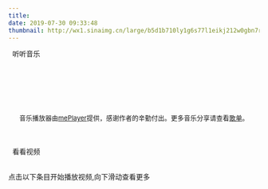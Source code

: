 ```yaml
---
title: 
date: 2019-07-30 09:33:48
thumbnail: http://wx1.sinaimg.cn/large/b5d1b710ly1g6s77l1eikj212w0gbn7r.jpg
---
```

<div class="music-container">
    <div class="music-player">
        <div class="d-title">
                <i class="fa fa-music"></i>&nbsp;&nbsp;听听音乐
        </div>
        <br/>
    </div>
    <div id="musicarea">
        <div class="music"></div>
        <p id="p_message"><span id="music_story_message" class="span_animation"></span></p>
        <br/>
        <ul id="musiclist"></ul>
        <br/>
        <div id="desc"></div>
    </div>
</div>

<link rel="stylesheet" href="/css/meplayer.min.css"/>
<script type="text/javascript" defer src="/js/meplayer.js"></script>
<script type="text/javascript" defer src="/js/music.js"></script>

<br/>
<p style = "text-align:center"><span style="font-size:13px;">音乐播放器由<a href="https://github.com/newraina/mePlayer" target="_blank" rel="noopener">mePlayer</a>提供，感谢作者的辛勤付出。更多音乐分享请查看<a href="https://longer008.github.io/music/">歌单</a>。</span></p>
<link rel="stylesheet" href="/css/DPlayer.min.css"/>
<br/>
<br/>

<div class="video-player">
    <div class="d-title">
            <i class="fa fa-video-camera"></i>&nbsp;&nbsp;看看视频
    </div>
    <br/>
    <p class="hits">点击以下条目开始播放视频,向下滑动查看更多</p>
    <div id="video-list"></div>
    <br/>
    <div id="dplayer"><br/></div>
</div>
<script src="/js/DPlayer.min.js"></script>
